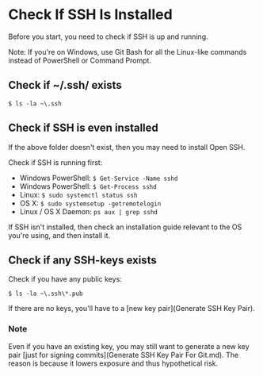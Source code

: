 # Check If SSH Is Installed
Before you start, you need to check if SSH is up and running.

Note: If you're on Windows, use Git Bash for all the Linux-like commands instead of PowerShell or Command Prompt.

## Check if ~/.ssh/ exists

`$ ls -la ~\.ssh`

## Check if SSH is even installed
If the above folder doesn't exist, then you may need to install Open SSH.

Check if SSH is running first:

- Windows PowerShell: `$ Get-Service -Name sshd`
- Windows PowerShell: `$ Get-Process sshd`
- Linux: `$ sudo systemctl status ssh`
- OS X: `$ sudo systemsetup -getremotelogin`
- Linux / OS X Daemon: `ps aux | grep sshd`

If SSH isn't installed, then check an installation guide relevant to the OS you're using, and then install it.

## Check if any SSH-keys exists
Check if you have any public keys:

`$ ls -la ~\.ssh\*.pub`

If there are no keys, you'll have to a [new key pair](Generate SSH Key Pair).

### Note
Even if you have an existing key, you may still want to generate a new key pair [just for signing commits](Generate SSH Key Pair For Git.md). The reason is because it lowers exposure and thus hypothetical risk.
